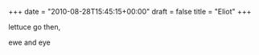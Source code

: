 +++
date = "2010-08-28T15:45:15+00:00"
draft = false
title = "Eliot"
+++
<p>lettuce go then,</p>&#13;
<p>ewe and eye</p> 
